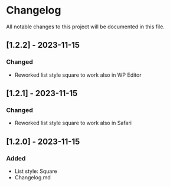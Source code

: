 # Changelog

All notable changes to this project will be documented in this file.

## [1.2.2] - 2023-11-15

### Changed

- Reworked list style square to work also in WP Editor

## [1.2.1] - 2023-11-15

### Changed

- Reworked list style square to work also in Safari

## [1.2.0] - 2023-11-15

### Added

- List style: Square
- Changelog.md
